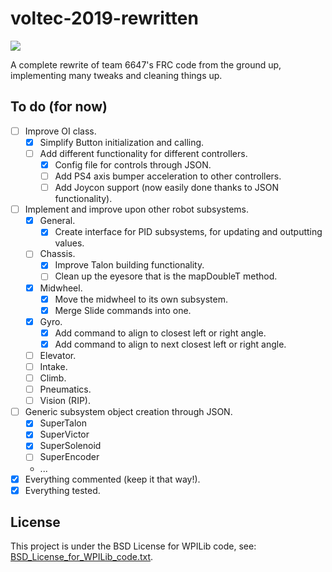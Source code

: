 # voltec-2019-rewritten

<p align="left"><a href="https://github.com/pacoito123/voltec-2019-rewritten" target="_blank"><img src="https://repository-images.githubusercontent.com/184450787/736f4f80-80c8-11e9-975d-573e3fdaae6a"></a></p>

A complete rewrite of team 6647's FRC code from the ground up, implementing many tweaks and cleaning things up.

## To do (for now)

- [ ] Improve OI class.
	- [X] Simplify Button initialization and calling.
	- [ ] Add different functionality for different controllers.
		- [X] Config file for controls through JSON.
		- [ ] Add PS4 axis bumper acceleration to other controllers.
		- [ ] Add Joycon support (now easily done thanks to JSON functionality).
- [ ] Implement and improve upon other robot subsystems.
	- [X] General.
		- [X] Create interface for PID subsystems, for updating and outputting values.
	- [ ] Chassis.
		- [X] Improve Talon building functionality.
		- [ ] Clean up the eyesore that is the mapDoubleT method.
	- [X] Midwheel.
		- [X] Move the midwheel to its own subsystem.
		- [X] Merge Slide commands into one.
	- [X] Gyro.
		- [X] Add command to align to closest left or right angle.
		- [X] Add command to align to next closest left or right angle.
	- [ ] Elevator.
	- [ ] Intake.
	- [ ] Climb.
	- [ ] Pneumatics.
	- [ ] Vision (RIP).
- [ ] Generic subsystem object creation through JSON.
	- [X] SuperTalon
	- [X] SuperVictor
	- [X] SuperSolenoid
	- [ ] SuperEncoder
	- ...
- [X] Everything commented (keep it that way!).
- [X] Everything tested.

## License

This project is under the BSD License for WPILib code, see: [BSD_License_for_WPILib_code.txt](BSD_License_for_WPILib_code.txt).

